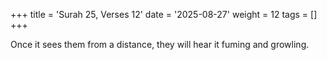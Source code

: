 +++
title = 'Surah 25, Verses 12'
date = '2025-08-27'
weight = 12
tags = []
+++

Once it sees them from a distance, they will hear it fuming and growling.